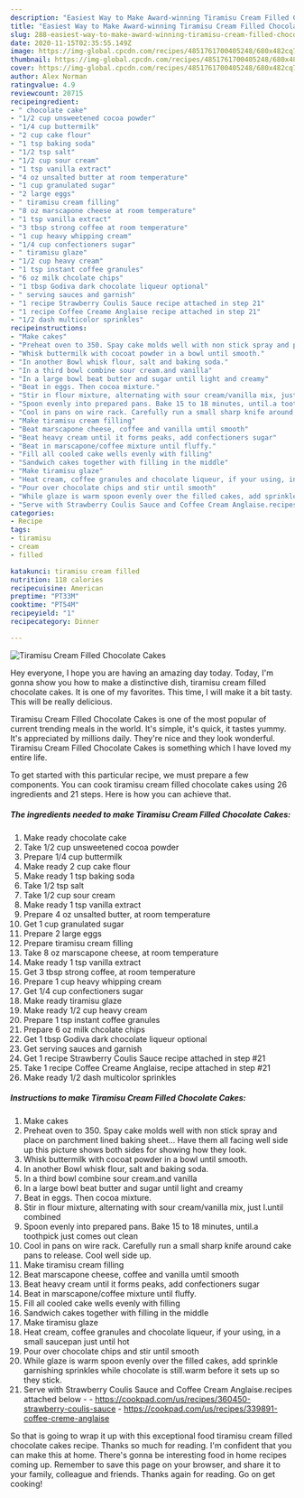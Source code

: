 ```yaml
---
description: "Easiest Way to Make Award-winning Tiramisu Cream Filled Chocolate Cakes"
title: "Easiest Way to Make Award-winning Tiramisu Cream Filled Chocolate Cakes"
slug: 288-easiest-way-to-make-award-winning-tiramisu-cream-filled-chocolate-cakes
date: 2020-11-15T02:35:55.149Z
image: https://img-global.cpcdn.com/recipes/4851761700405248/680x482cq70/tiramisu-cream-filled-chocolate-cakes-recipe-main-photo.jpg
thumbnail: https://img-global.cpcdn.com/recipes/4851761700405248/680x482cq70/tiramisu-cream-filled-chocolate-cakes-recipe-main-photo.jpg
cover: https://img-global.cpcdn.com/recipes/4851761700405248/680x482cq70/tiramisu-cream-filled-chocolate-cakes-recipe-main-photo.jpg
author: Alex Norman
ratingvalue: 4.9
reviewcount: 20715
recipeingredient:
- " chocolate cake"
- "1/2 cup unsweetened cocoa powder"
- "1/4 cup buttermilk"
- "2 cup cake flour"
- "1 tsp baking soda"
- "1/2 tsp salt"
- "1/2 cup sour cream"
- "1 tsp vanilla extract"
- "4 oz unsalted butter at room temperature"
- "1 cup granulated sugar"
- "2 large eggs"
- " tiramisu cream filling"
- "8 oz marscapone cheese at room temperature"
- "1 tsp vanilla extract"
- "3 tbsp strong coffee at room temperature"
- "1 cup heavy whipping cream"
- "1/4 cup confectioners sugar"
- " tiramisu glaze"
- "1/2 cup heavy cream"
- "1 tsp instant coffee granules"
- "6 oz milk chcolate chips"
- "1 tbsp Godiva dark chocolate liqueur optional"
- " serving sauces and garnish"
- "1 recipe Strawberry Coulis Sauce recipe attached in step 21"
- "1 recipe Coffee Creame Anglaise recipe attached in step 21"
- "1/2 dash multicolor sprinkles"
recipeinstructions:
- "Make cakes"
- "Preheat oven to 350. Spay cake molds well with non stick spray and place on parchment lined baking sheet... Have them all facing well side up this picture shows both sides for showing how they look."
- "Whisk buttermilk with cocoat powder in a bowl until smooth."
- "In another Bowl whisk flour, salt and baking soda."
- "In a third bowl combine sour cream.and vanilla"
- "In a large bowl beat butter and sugar until light and creamy"
- "Beat in eggs. Then cocoa mixture."
- "Stir in flour mixture, alternating with sour cream/vanilla mix, just I.until combined"
- "Spoon evenly into prepared pans. Bake 15 to 18 minutes, until.a toothpick just comes out clean"
- "Cool in pans on wire rack. Carefully run a small sharp knife around cake pans to release. Cool well side up."
- "Make tiramisu cream filling"
- "Beat marscapone cheese, coffee and vanilla umtil smooth"
- "Beat heavy cream until it forms peaks, add confectioners sugar"
- "Beat in marscapone/coffee mixture until fluffy."
- "Fill all cooled cake wells evenly with filling"
- "Sandwich cakes together with filling in the middle"
- "Make tiramisu glaze"
- "Heat cream, coffee granules and chocolate liqueur, if your using, in a small saucepan just until hot"
- "Pour over chocolate chips and stir until smooth"
- "While glaze is warm spoon evenly over the filled cakes, add sprinkle garnishing sprinkles while chocolate is still.warm before it sets up so they stick."
- "Serve with Strawberry Coulis Sauce and Coffee Cream Anglaise.recipes attached below  https://cookpad.com/us/recipes/360450-strawberry-coulis-sauce https://cookpad.com/us/recipes/339891-coffee-creme-anglaise"
categories:
- Recipe
tags:
- tiramisu
- cream
- filled

katakunci: tiramisu cream filled 
nutrition: 118 calories
recipecuisine: American
preptime: "PT33M"
cooktime: "PT54M"
recipeyield: "1"
recipecategory: Dinner

---
```



![Tiramisu Cream Filled Chocolate Cakes](https://img-global.cpcdn.com/recipes/4851761700405248/680x482cq70/tiramisu-cream-filled-chocolate-cakes-recipe-main-photo.jpg)

Hey everyone, I hope you are having an amazing day today. Today, I'm gonna show you how to make a distinctive dish, tiramisu cream filled chocolate cakes. It is one of my favorites. This time, I will make it a bit tasty. This will be really delicious.



Tiramisu Cream Filled Chocolate Cakes is one of the most popular of current trending meals in the world. It's simple, it's quick, it tastes yummy. It's appreciated by millions daily. They're nice and they look wonderful. Tiramisu Cream Filled Chocolate Cakes is something which I have loved my entire life.


To get started with this particular recipe, we must prepare a few components. You can cook tiramisu cream filled chocolate cakes using 26 ingredients and 21 steps. Here is how you can achieve that.

<!--inarticleads1-->

##### The ingredients needed to make Tiramisu Cream Filled Chocolate Cakes:

1. Make ready  chocolate cake
1. Take 1/2 cup unsweetened cocoa powder
1. Prepare 1/4 cup buttermilk
1. Make ready 2 cup cake flour
1. Make ready 1 tsp baking soda
1. Take 1/2 tsp salt
1. Take 1/2 cup sour cream
1. Make ready 1 tsp vanilla extract
1. Prepare 4 oz unsalted butter, at room temperature
1. Get 1 cup granulated sugar
1. Prepare 2 large eggs
1. Prepare  tiramisu cream filling
1. Take 8 oz marscapone cheese, at room temperature
1. Make ready 1 tsp vanilla extract
1. Get 3 tbsp strong coffee, at room temperature
1. Prepare 1 cup heavy whipping cream
1. Get 1/4 cup confectioners sugar
1. Make ready  tiramisu glaze
1. Make ready 1/2 cup heavy cream
1. Prepare 1 tsp instant coffee granules
1. Prepare 6 oz milk chcolate chips
1. Get 1 tbsp Godiva dark chocolate liqueur optional
1. Get  serving sauces and garnish
1. Get 1 recipe Strawberry Coulis Sauce recipe attached in step #21
1. Take 1 recipe Coffee Creame Anglaise, recipe attached in step #21
1. Make ready 1/2 dash multicolor sprinkles




<!--inarticleads2-->

##### Instructions to make Tiramisu Cream Filled Chocolate Cakes:

1. Make cakes
1. Preheat oven to 350. Spay cake molds well with non stick spray and place on parchment lined baking sheet... Have them all facing well side up this picture shows both sides for showing how they look.
1. Whisk buttermilk with cocoat powder in a bowl until smooth.
1. In another Bowl whisk flour, salt and baking soda.
1. In a third bowl combine sour cream.and vanilla
1. In a large bowl beat butter and sugar until light and creamy
1. Beat in eggs. Then cocoa mixture.
1. Stir in flour mixture, alternating with sour cream/vanilla mix, just I.until combined
1. Spoon evenly into prepared pans. Bake 15 to 18 minutes, until.a toothpick just comes out clean
1. Cool in pans on wire rack. Carefully run a small sharp knife around cake pans to release. Cool well side up.
1. Make tiramisu cream filling
1. Beat marscapone cheese, coffee and vanilla umtil smooth
1. Beat heavy cream until it forms peaks, add confectioners sugar
1. Beat in marscapone/coffee mixture until fluffy.
1. Fill all cooled cake wells evenly with filling
1. Sandwich cakes together with filling in the middle
1. Make tiramisu glaze
1. Heat cream, coffee granules and chocolate liqueur, if your using, in a small saucepan just until hot
1. Pour over chocolate chips and stir until smooth
1. While glaze is warm spoon evenly over the filled cakes, add sprinkle garnishing sprinkles while chocolate is still.warm before it sets up so they stick.
1. Serve with Strawberry Coulis Sauce and Coffee Cream Anglaise.recipes attached below -  - https://cookpad.com/us/recipes/360450-strawberry-coulis-sauce - https://cookpad.com/us/recipes/339891-coffee-creme-anglaise




So that is going to wrap it up with this exceptional food tiramisu cream filled chocolate cakes recipe. Thanks so much for reading. I'm confident that you can make this at home. There's gonna be interesting food in home recipes coming up. Remember to save this page on your browser, and share it to your family, colleague and friends. Thanks again for reading. Go on get cooking!
